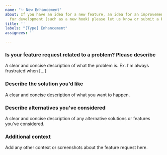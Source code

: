 ```yaml
---
name: "✨ New Enhancement"
about: If you have an idea for a new feature, an idea for an improvement on an existing one or you need something
  for development (such as a new hook) please let us know or submit a Pull Request!
title: ''
labels: "[Type] Enhancement"
assignees: ''

---
```


<!-- Thanks for contributing to WP Job Manager! Pick a clear title ("Improve client-side UI validation") and proceed. -->

### Is your feature request related to a problem? Please describe
A clear and concise description of what the problem is. Ex. I'm always frustrated when [...]

### Describe the solution you'd like
A clear and concise description of what you want to happen.

### Describe alternatives you've considered
A clear and concise description of any alternative solutions or features you've considered.

### Additional context
Add any other context or screenshots about the feature request here.
